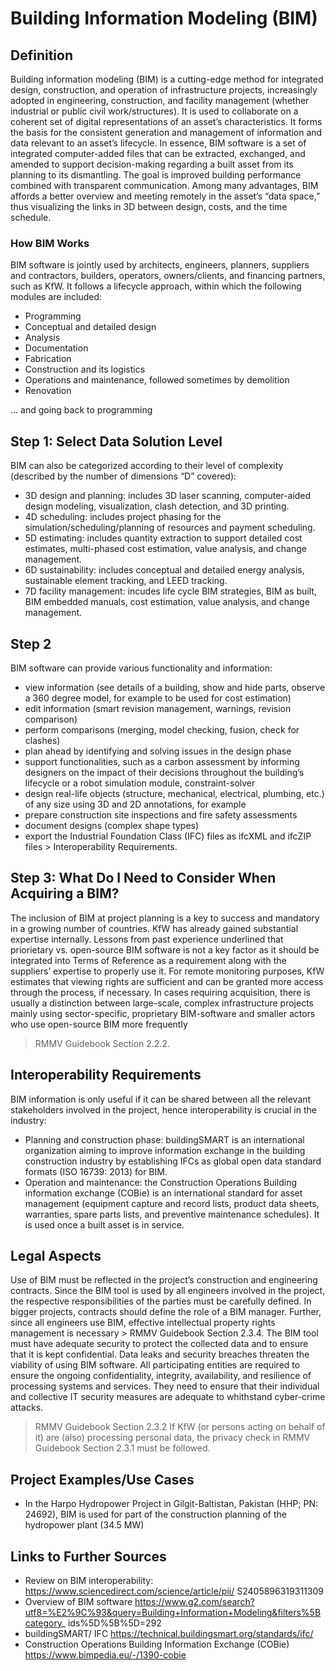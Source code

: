 # Building Information Modeling (BIM)

## Definition
Building information modeling (BIM) is a cutting-edge method  for integrated design, construction, and operation of infrastructure projects, increasingly adopted in engineering, construction, 
and facility management (whether industrial or public civil work/structures). It is used to collaborate on a coherent set of digital representations of an asset’s characteristics. It forms the basis 
for the consistent generation and management of information and data relevant to an asset’s lifecycle. In essence, BIM software is a set of integrated computer-added files that can be 
extracted, exchanged, and amended to support decision-making regarding a built asset from its planning to its dismantling. The goal is improved building performance combined with transparent communication. Among many advantages, BIM affords a 
better overview and meeting remotely in the asset’s “data space,” thus visualizing the links in 3D between design, costs, and the time schedule.

### How BIM Works
BIM software is jointly used by architects, engineers, planners, suppliers and contractors, builders, operators, owners/clients, and financing partners, such as KfW. It follows a lifecycle 
approach, within which the following modules are included:

- Programming
- Conceptual and detailed design
- Analysis
- Documentation
- Fabrication
- Construction and its logistics
- Operations and maintenance, followed sometimes by demolition
- Renovation

... and going back to programming

## Step 1: Select Data Solution Level
BIM can also be categorized according to their level of complexity (described by the number of dimensions “D” covered): 

- 3D design and planning: includes 3D laser scanning, computer-aided design modeling, visualization, clash detection, 
and 3D printing.
- 4D scheduling: includes project phasing for the simulation/scheduling/planning of resources and payment scheduling.
- 5D estimating: includes quantity extraction to support 
detailed cost estimates, multi-phased cost estimation, value analysis, and change management.
- 6D sustainability: includes conceptual and detailed energy analysis, sustainable element tracking, and LEED tracking. 
- 7D facility management: incudes life cycle BIM strategies, BIM as built, BIM embedded manuals, cost estimation, value 
analysis, and change management.

## Step 2
BIM software can provide various functionality and information:
- view information (see details of a building, show and hide 
parts, observe a 360 degree model, for example to be used 
for cost estimation)
- edit information (smart revision management, warnings, 
revision comparison)
- perform comparisons (merging, model checking, fusion, 
check for clashes)
- plan ahead by identifying and solving issues in the design 
phase
- support functionalities, such as a carbon assessment by informing designers on the impact of their decisions throughout the building’s lifecycle or a robot simulation 
module, constraint-solver
- design real-life objects (structure, mechanical, electrical, plumbing, etc.) of any size using 3D and 2D annotations, for example
- prepare construction site inspections and fire safety assessments
- document designs (complex shape types)
- export the Industrial Foundation Class (IFC) files as ifcXML and ifcZIP files > Interoperability Requirements.


## Step 3: What Do I Need to Consider When Acquiring a BIM?
The inclusion of BIM at project planning is a key to success and 
mandatory in a growing number of countries. KfW has already 
gained substantial expertise internally. Lessons from past 
experience underlined that priorietary vs. open-source BIM software is not a key factor as it should be integrated into Terms of 
Reference as a requirement along with the suppliers’ expertise to 
properly use it. For remote monitoring purposes, KfW estimates 
that viewing rights are sufficient and can be granted more access 
through the process, if necessary.
In cases requiring acquisition, there is usually a distinction 
between large-scale, complex infrastructure projects mainly 
using sector-specific, proprietary BIM-software and smaller 
actors who use open-source BIM more frequently
> RMMV Guidebook Section 2.2.2.

## Interoperability Requirements
BIM information is only useful if it can be shared between all 
the relevant stakeholders involved in the project, hence interoperability is crucial in the industry:
- Planning and construction phase: buildingSMART is an 
international organization aiming to improve information 
exchange in the building construction industry by establishing 
IFCs as global open data standard formats (ISO 16739: 2013) 
for BIM.
- Operation and maintenance: the Construction Operations 
Building information exchange (COBie) is an international 
standard for asset management (equipment capture and 
record lists, product data sheets, warranties, spare parts lists, 
and preventive maintenance schedules). It is used once a built 
asset is in service.

## Legal Aspects
Use of BIM must be reflected in the project’s construction and 
engineering contracts. Since the BIM tool is used by all engineers involved in the project, the respective responsibilities of 
the parties must be carefully defined. In bigger projects, contracts should define the role of a BIM manager. Further, since all engineers use BIM, effective intellectual property rights 
management is necessary > RMMV Guidebook Section 2.3.4.
The BIM tool must have adequate security to protect the 
collected data and to ensure that it is kept confidential. Data 
leaks and security breaches threaten the viability of using BIM 
software. All participating entities are required to ensure the 
ongoing confidentiality, integrity, availability, and resilience of 
processing systems and services. They need to ensure that their 
individual and collective IT security measures are adequate to 
whithstand cyber-crime attacks. 
> RMMV Guidebook Section 2.3.2
If KfW (or persons acting on behalf of it) are (also) processing 
personal data, the privacy check in 
> RMMV Guidebook Section 2.3.1 must be followed.

## Project Examples/Use Cases
- In the Harpo Hydropower Project in Gilgit-Baltistan, Pakistan (HHP; PN: 24692), BIM is used for part of the construction 
planning of the hydropower plant (34.5 MW)

## Links to Further Sources
- Review on BIM interoperability:
https://www.sciencedirect.com/science/article/pii/
S2405896319311309
- Overview of BIM software
https://www.g2.com/search?utf8=%E2%9C%93&query=Building+Information+Modeling&filters%5Bcategory_
ids%5D%5B%5D=292
- buildingSMART/ IFC
https://technical.buildingsmart.org/standards/ifc/
- Construction Operations Building Information Exchange 
(COBie) https://www.bimpedia.eu/-/1390-cobie
